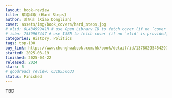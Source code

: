 ```yaml
---
layout: book-review
title: 筚路维艰 (Hard Steps)
author: 萧冬连 (Xiao Donglian)
cover: assets/img/book_covers/hard_steps.jpg
# olid: OL43499941M # use Open Library ID to fetch cover (if no `cover` is provided)
# isbn: 7539967447 # use ISBN to fetch cover (if no `olid` is provided, dashes are optional)
categories: History, Politics
tags: top-100
buy_link: https://www.chunghwabook.com.hk/book/detail/id/1378029545429738599
started: 2025-03-19
finished: 2025-04-22
released: 2024
stars: 5
# goodreads_review: 6318556633
status: Finished
---
```


TBD